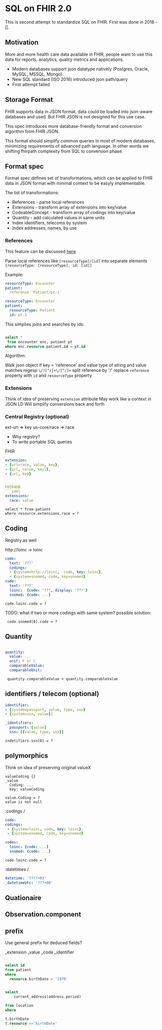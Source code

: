 # SQL on FHIR 2.0

This is second attempt to standardize SQL on FHIR.
First was done in 2018 - [].

## Motivation

More and more health care data available in FHIR,
people want to use this data for reports, analytics, quality metrics
and applications.

* Modern databases support json datatype natively (Postgres, Oracle, MySQL, MSSQL, Mongo).
* New SQL standard (ISO 2016) introduced json path/query
* First attempt failed

## Storage Format

FHIR supports data in JSON format, 
data could be loaded into json-aware databases 
and used. But FHIR JSON  is not designed for this use case.

This spec introduces more
database-friendly format and 
conversion algorithm from FHIR JSON.

This format should simplify common queries in most of modern 
databases, minimizing requirements of advanced path language.
In other words we shifting fhirpath complexity from SQL to conversion phase.

## Format spec

Format spec defines set of transformations, which can 
be applied to FHIR data in JSON format with minimal context to be 
easyly implementable.

The list of transformations:

* References - parse local references
* Extensions - transform array of extensions into key/value 
* CodeableConcept - transform array of codings into key/value 
* Quantity - add calculated values in same units
* Index identifiers, telecoms by system
* Index addresses, names, by use


### References 

This feature can be discussed [here](https://github.com/niquola/sql-on-fhir-2/discussions/5)

Parse local references like `[resourceType]/[id]` 
into separate elements `{resourceType: [resourceType], id: [id]}`

Example:

```yaml
resourceType: Encounter
patient:
  reference 'Patient/pt-1'
```

```yaml
resourceType: Encounter
patient:
  resourceType: Patient
  id: pt-1
```

This simplies joins and searches by ids:

```sql

select *
 from encounter enc, patient pt
where enc.resource.patient.id = pt.id

```

Algorithm:

Walk json object
  if key = 'reference' and value type of string and value matches regexp `\/?[^/]+\/[^/]+`
     split reference by '/'
     replace `reference` property with `id` and `resourceType` property


### Extensions 

Think of idea of preserving `extension` attribute
May work like a context in JSON LD
Will simplify conversions back and forth

### Central Registry (optional)
  
ext-url => key
us-core/race => race

- Why registry?
- To write portable SQL queries

FHIR
```yaml
extension: 
- {url=race, value, key}, 
- {url, value, key2}, 
- {url, key}


FHIR4DB
```yaml
extensions:
  race: value
```

```code sql
select * from patient 
where resource.extensions.race = ?
```

## Coding

Registry as well

http://loinc -> loinc


```yaml
code: 
  text: '???'
  codings:
  - {system=http://loinc,  code, key: loinc}, 
  - {system=snomed, code, key=snomed}
code: 
  text: '???'
  loinc:  {code: "??", display: '???'}
  snomed: {code: ...}

```

```code sql
code.loinc.code = ?
```

TODO: what if two or more codings with same system?
possible solution:



```code sql
 code.snomed[0].code = ?
```


## Quantity

```yaml

quantity:
  value: ...
  unit: F or C
  comparableValue: 
  comparableUnit: 

```

```code sql
 quantity.comparableValue < quantity.comparableValue
```


## identifiers / telecom  (optional)

```yaml
identifier: 
- {system=passport, value, type, use}
- {system=ssn, value}]
```

```yaml
_identifiers: 
  passport: [value]
  ssn: [{value, type, use}]
```

```code sql
indetifiers.ssn[0] = ?
```


## polymorphics

Think on idea of preserving original valueX

```code yaml
valueCoding {}
_value 
  Coding: ...
  key: valueCoding
```

```
value.Coding = ?
value is not null
```

:codings /

```yaml
code: 
codings:
 - {system=loinc, code, key: loinc}, 
 - {system=snomed, code, key=snomed}

codes: 
  loinc: {code: ...}
  snomed: {code: ...}
```

```code sql
code.loinc.code = ?
```

:datetimes /

```yaml
datetime: '????+03'
_datetimeUtc: '???+00'

```

## Quationaire


## Observation.component


## prefix 

Use general prefix for deduced fields?

_extension
_value
_code
_identifier

```sql

select id 
from patient
where 
  resource.birthDate > '1970'

```






```sql

select 
    current_address(address.period)
    
from location
where  

t.birthDate
t.resource->>'birthDate'






```





